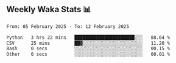 ## Weekly Waka Stats 📊
<!--START_SECTION:waka-->

```txt
From: 05 February 2025 - To: 12 February 2025

Python   3 hrs 22 mins   ██████████████████████░░░   88.64 %
CSV      25 mins         ██▓░░░░░░░░░░░░░░░░░░░░░░   11.20 %
Bash     0 secs          ░░░░░░░░░░░░░░░░░░░░░░░░░   00.15 %
Other    0 secs          ░░░░░░░░░░░░░░░░░░░░░░░░░   00.01 %
```

<!--END_SECTION:waka-->

<!--

Here are some ideas to get you started:

- 🔭 I’m currently working on (way to add branches committed on)
- 🌱 I’m currently learning Web Frameworks and Machine Learning! (Lisp, JS (react & angular), Python, and __)
- 💬 Ask me about ...
- 📫 How to reach me: 
- 😄 Pronouns: He/Him/His
- ⚡ Fun fact: ...

that-recsys-lab
-->
